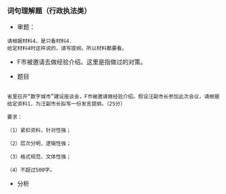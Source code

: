 ### 词句理解题（行政执法类）

- 审题：

```
请根据材料4，是只看材料4.
给定材料4时这样说的，请写提纲。所以材料都要看。
```
- F市被邀请去做经验介绍。这里是指做过的对策。

- 题目

```

省里召开“数字城市”建设座谈会，F市被邀请做经验介绍。假设汪副市长参加此次会议，请根据给定资料1，为汪副市长拟写一份发言提纲。（25分）

要求：

（1）紧扣资料，针对性强；

（2）层次分明，逻辑性强；

（3）格式规范，文体性强；

（4）不超过500字。

```
- 分析



